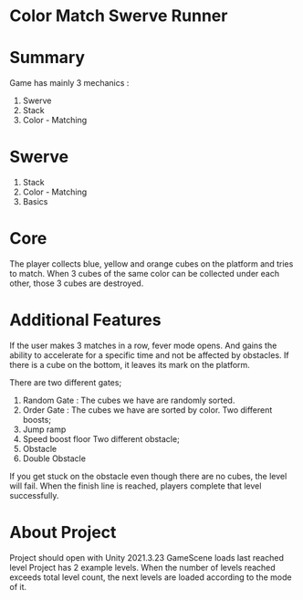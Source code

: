 # Color Match Swerve Runner

# Summary
Game has mainly 3 mechanics :
1. Swerve
2. Stack 
3. Color - Matching

# Swerve
1. Stack 
2. Color - Matching
3. Basics

# Core 
The player collects blue, yellow and orange cubes on the platform and tries to match. When 3 cubes of the same color can be collected under each other, those 3 cubes are destroyed.

# Additional Features
If the user makes 3 matches in a row, fever mode opens. And gains the ability to accelerate for a specific time and not be affected by obstacles.
If there is a cube on the bottom, it leaves its mark on the platform.

There are two different gates;
1. Random Gate : The cubes we have are randomly sorted.
2. Order Gate : The cubes we have are sorted by color.
Two different boosts;
1. Jump ramp
2. Speed boost floor
Two different obstacle;
1. Obstacle 
2. Double Obstacle

If you get stuck on the obstacle even though there are no cubes, the level will fail.
When the finish line is reached, players complete that level successfully.

# About Project
Project should open with Unity 2021.3.23
GameScene loads last reached level
Project has 2 example levels. When the number of levels reached exceeds total level count, the next levels are loaded according to the mode of it.
